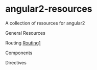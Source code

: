 # angular2-resources
A collection of resources for angular2

General Resources

Routing
<a href="http://blog.thoughtram.io/angularjs/2015/02/19/futuristic-routing-in-angular.html">Routing1</a>

Components

Directives

